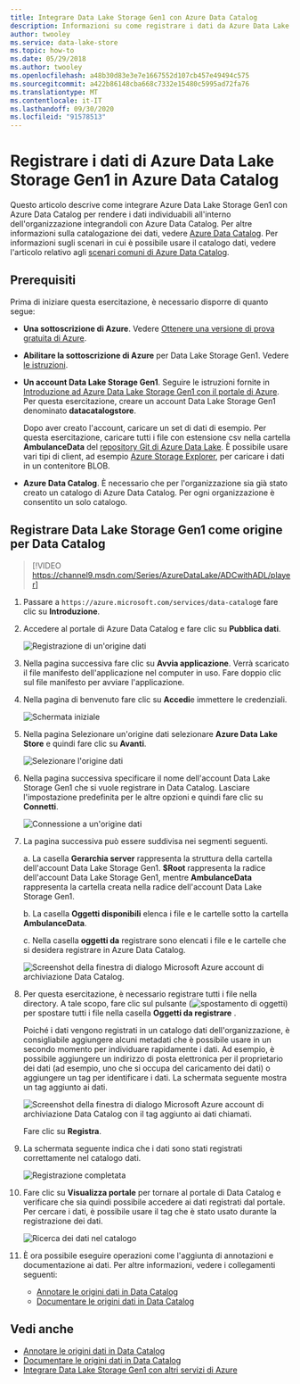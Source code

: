 ```yaml
---
title: Integrare Data Lake Storage Gen1 con Azure Data Catalog
description: Informazioni su come registrare i dati da Azure Data Lake Storage Gen1 in Azure Data Catalog per rendere individuabili i dati nell'organizzazione.
author: twooley
ms.service: data-lake-store
ms.topic: how-to
ms.date: 05/29/2018
ms.author: twooley
ms.openlocfilehash: a48b30d83e3e7e1667552d107cb457e49494c575
ms.sourcegitcommit: a422b86148cba668c7332e15480c5995ad72fa76
ms.translationtype: MT
ms.contentlocale: it-IT
ms.lasthandoff: 09/30/2020
ms.locfileid: "91578513"
---
```

# <a name="register-data-from-azure-data-lake-storage-gen1-in-azure-data-catalog"></a>Registrare i dati di Azure Data Lake Storage Gen1 in Azure Data Catalog
Questo articolo descrive come integrare Azure Data Lake Storage Gen1 con Azure Data Catalog per rendere i dati individuabili all'interno dell'organizzazione integrandoli con Azure Data Catalog. Per altre informazioni sulla catalogazione dei dati, vedere [Azure Data Catalog](../data-catalog/data-catalog-what-is-data-catalog.md). Per informazioni sugli scenari in cui è possibile usare il catalogo dati, vedere l'articolo relativo agli [scenari comuni di Azure Data Catalog](../data-catalog/data-catalog-common-scenarios.md).

## <a name="prerequisites"></a>Prerequisiti
Prima di iniziare questa esercitazione, è necessario disporre di quanto segue:

* **Una sottoscrizione di Azure**. Vedere [Ottenere una versione di prova gratuita di Azure](https://azure.microsoft.com/pricing/free-trial/).
* **Abilitare la sottoscrizione di Azure** per Data Lake Storage Gen1. Vedere [le istruzioni](data-lake-store-get-started-portal.md).
* **Un account Data Lake Storage Gen1**. Seguire le istruzioni fornite in [Introduzione ad Azure Data Lake Storage Gen1 con il portale di Azure](data-lake-store-get-started-portal.md). Per questa esercitazione, creare un account Data Lake Storage Gen1 denominato **datacatalogstore**.

    Dopo aver creato l'account, caricare un set di dati di esempio. Per questa esercitazione, caricare tutti i file con estensione csv nella cartella **AmbulanceData** del [repository Git di Azure Data Lake](https://github.com/Azure/usql/tree/master/Examples/Samples/Data/AmbulanceData/). È possibile usare vari tipi di client, ad esempio [Azure Storage Explorer](https://storageexplorer.com/), per caricare i dati in un contenitore BLOB.
* **Azure Data Catalog**. È necessario che per l'organizzazione sia già stato creato un catalogo di Azure Data Catalog. Per ogni organizzazione è consentito un solo catalogo.

## <a name="register-data-lake-storage-gen1-as-a-source-for-data-catalog"></a>Registrare Data Lake Storage Gen1 come origine per Data Catalog

> [!VIDEO https://channel9.msdn.com/Series/AzureDataLake/ADCwithADL/player]

1. Passare a `https://azure.microsoft.com/services/data-catalog`e fare clic su **Introduzione**.
1. Accedere al portale di Azure Data Catalog e fare clic su **Pubblica dati**.

    ![Registrazione di un'origine dati](./media/data-lake-store-with-data-catalog/register-data-source.png "Registrazione di un'origine dati")
1. Nella pagina successiva fare clic su **Avvia applicazione**. Verrà scaricato il file manifesto dell'applicazione nel computer in uso. Fare doppio clic sul file manifesto per avviare l'applicazione.
1. Nella pagina di benvenuto fare clic su **Accedi**e immettere le credenziali.

    ![Schermata iniziale](./media/data-lake-store-with-data-catalog/welcome.screen.png "Schermata iniziale")
1. Nella pagina Selezionare un'origine dati selezionare **Azure Data Lake Store** e quindi fare clic su **Avanti**.

    ![Selezionare l'origine dati](./media/data-lake-store-with-data-catalog/select-source.png "Selezionare l'origine dati")
1. Nella pagina successiva specificare il nome dell'account Data Lake Storage Gen1 che si vuole registrare in Data Catalog. Lasciare l'impostazione predefinita per le altre opzioni e quindi fare clic su **Connetti**.

    ![Connessione a un'origine dati](./media/data-lake-store-with-data-catalog/connect-to-source.png "Connessione a un'origine dati")
1. La pagina successiva può essere suddivisa nei segmenti seguenti.

    a. La casella **Gerarchia server** rappresenta la struttura della cartella dell'account Data Lake Storage Gen1. **$Root** rappresenta la radice dell'account Data Lake Storage Gen1, mentre **AmbulanceData** rappresenta la cartella creata nella radice dell'account Data Lake Storage Gen1.

    b. La casella **Oggetti disponibili** elenca i file e le cartelle sotto la cartella **AmbulanceData**.

    c. Nella casella **oggetti da** registrare sono elencati i file e le cartelle che si desidera registrare in Azure Data Catalog.

    ![Screenshot della finestra di dialogo Microsoft Azure account di archiviazione Data Catalog.](./media/data-lake-store-with-data-catalog/view-data-structure.png "Visualizzazione della struttura dei dati")
1. Per questa esercitazione, è necessario registrare tutti i file nella directory. A tale scopo, fare clic sul pulsante (![spostamento di oggetti](./media/data-lake-store-with-data-catalog/move-objects.png "Spostare gli oggetti")) per spostare tutti i file nella casella **Oggetti da registrare** .

    Poiché i dati vengono registrati in un catalogo dati dell'organizzazione, è consigliabile aggiungere alcuni metadati che è possibile usare in un secondo momento per individuare rapidamente i dati. Ad esempio, è possibile aggiungere un indirizzo di posta elettronica per il proprietario dei dati (ad esempio, uno che si occupa del caricamento dei dati) o aggiungere un tag per identificare i dati. La schermata seguente mostra un tag aggiunto ai dati.

    ![Screenshot della finestra di dialogo Microsoft Azure account di archiviazione Data Catalog con il tag aggiunto ai dati chiamati.](./media/data-lake-store-with-data-catalog/view-selected-data-structure.png "Visualizzazione della struttura dei dati")

    Fare clic su **Registra**.
1. La schermata seguente indica che i dati sono stati registrati correttamente nel catalogo dati.

    ![Registrazione completata](./media/data-lake-store-with-data-catalog/registration-complete.png "Visualizzazione della struttura dei dati")
1. Fare clic su **Visualizza portale** per tornare al portale di Data Catalog e verificare che sia quindi possibile accedere ai dati registrati dal portale. Per cercare i dati, è possibile usare il tag che è stato usato durante la registrazione dei dati.

     ![Ricerca dei dati nel catalogo](./media/data-lake-store-with-data-catalog/search-data-in-catalog.png "Ricerca dei dati nel catalogo")
1. È ora possibile eseguire operazioni come l'aggiunta di annotazioni e documentazione ai dati. Per altre informazioni, vedere i collegamenti seguenti:

    * [Annotare le origini dati in Data Catalog](../data-catalog/data-catalog-how-to-annotate.md)
    * [Documentare le origini dati in Data Catalog](../data-catalog/data-catalog-how-to-documentation.md)

## <a name="see-also"></a>Vedi anche
* [Annotare le origini dati in Data Catalog](../data-catalog/data-catalog-how-to-annotate.md)
* [Documentare le origini dati in Data Catalog](../data-catalog/data-catalog-how-to-documentation.md)
* [Integrare Data Lake Storage Gen1 con altri servizi di Azure](data-lake-store-integrate-with-other-services.md)
